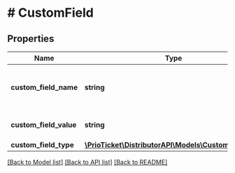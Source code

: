 # # CustomField

## Properties

Name | Type | Description | Notes
------------ | ------------- | ------------- | -------------
**custom_field_name** | **string** | Unique Name / Identifier for this field. | [optional]
**custom_field_value** | **string** | Freeform value of this field. | [optional]
**custom_field_type** | [**\PrioTicket\DistributorAPI\Models\CustomFieldType**](CustomFieldType.md) |  | [optional]

[[Back to Model list]](../../README.md#models) [[Back to API list]](../../README.md#endpoints) [[Back to README]](../../README.md)
